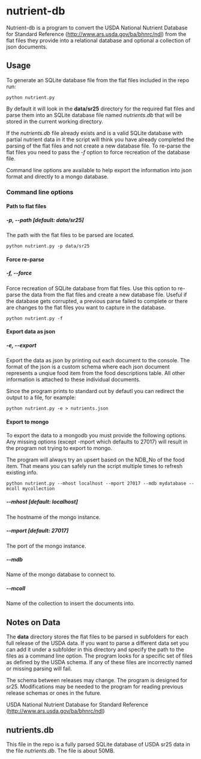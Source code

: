 nutrient-db
===========

Nutrient-db is a program to convert the USDA National Nutrient Database for Standard Reference (http://www.ars.usda.gov/ba/bhnrc/ndl) from the flat files they provide into a relational database and optional a collection of json documents.

Usage
-----------------

To generate an SQLite database file from the flat files included in the repo run: 

<pre><code>python nutrient.py</code></pre>

By default it will look in the **data/sr25** directory for the required flat files and parse them into an SQLite database file named *nutrients.db* that will be stored in the current working directory. 

If the *nutrients.db* file already exists and is a valid SQLite database with partial nutrient data in it the script will think you have already completed the parsing of the flat files and not create a new database file. To re-parse the flat files you need to pass the *-f* option to force recreation of the database file.

Command line options are available to help export the information into json format and directly to a mongo database.

### Command line options

#### Path to flat files
##### -p, --path [default: data/sr25]

The path with the flat files to be parsed are located.

<pre><code>python nutrient.py -p data/sr25</code></pre>


#### Force re-parse 
##### -f, --force

Force recreation of SQLite database from flat files. Use this option to re-parse the data from the flat files and create a new database file. Useful if the database gets corrupted, a previous parse failed to complete or there are changes to the flat files you want to capture in the database.

<pre><code>python nutrient.py -f</code></pre>

#### Export data as json
##### -e, --export 

Export the data as json by printing out each document to the console. The format of the json is a custom schema where each json document represents a unqiue food item from the food descriptions table. All other information is attached to these individual documents.

Since the program prints to standard out by defautl you can redirect the output to a file, for example:

<pre><code>python nutrient.py -e > nutrients.json</code></pre>

#### Export to mongo

To export the data to a mongodb you must provide the following options. Any missing options (except -mport which defaults to 27017) will result in the program not trying to export to mongo.

The program will always try an upsert based on the NDB_No of the food item. That means you can safely run the script multiple times to refresh existing info.

<pre><code>python nutrient.py --mhost localhost --mport 27017 --mdb mydatabase --mcoll mycollection</code></pre>

##### --mhost [default: localhost]

The hostname of the mongo instance.

##### --mport [default: 27017]

The port of the mongo instance.

##### --mdb

Name of the mongo database to connect to.

##### --mcoll

Name of the collection to insert the documents into.


Notes on Data
-----------------

The **data** directory stores the flat files to be parsed in subfolders for each full release of the USDA data. If you want to parse a different data set you can add it under a subfolder in this directory and specify the path to the files as a command line option. The program looks for a specific set of files as defined by the USDA schema. If any of these files are incorrectly named or missing parsing will fail. 

The schema between releases may change. The program is designed for sr25. Modifications may be needed to the program for reading previous release schemas or ones in the future.

USDA National Nutrient Database for Standard Reference (http://www.ars.usda.gov/ba/bhnrc/ndl)

nutrients.db
-----------------

This file in the repo is a fully parsed SQLite database of USDA sr25 data in the file *nutrients.db*. The file is about 50MB.
